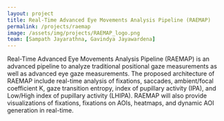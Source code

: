 ```yaml
---
layout: project
title: Real-Time Advanced Eye Movements Analysis Pipeline (RAEMAP)
permalink: /projects/raemap
image: /assets/img/projects/RAEMAP_logo.png
team: [Sampath Jayarathna, Gavindya Jayawardena]
---
```


Real-Time Advanced Eye Movements Analysis Pipeline (RAEMAP) is an advanced pipeline to analyze traditional positional gaze measurements as well as advanced eye gaze measurements. The proposed architecture of RAEMAP include real-time analysis of fixations, saccades, ambient/focal coefficient K, gaze transition entropy, index of pupillary activity (IPA), and Low/High index of pupillary activity (LHIPA). RAEMAP will also provide visualizations of fixations, fixations on AOIs, heatmaps, and dynamic AOI generation in real-time. 